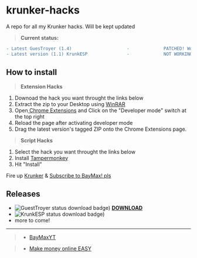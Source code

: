 # krunker-hacks
A repo for all my Krunker hacks. Will be kept updated

> **Current status:**
```diff
- Latest GuesTroyer (1.4)                     -             PATCHED! Working on update for 1.9.3
- Latest version (1.1) KrunkESP               -             NOT WORKING! Not my main focus.
```

## How to install

> **Extension Hacks**
1. Downoad the hack you want throught the links below
2. Extract the zip to your Desktop using [WinRAR](http://bit.ly/winrarinstall)
3. Open[ Chrome Extensions](chrome://extensions) and Click on the "Developer mode" switch at the top right
4. Reload the page after activating developer mode
5. Drag the latest version's tagged ZIP onto the Chrome Extensions page.

> **Script Hacks**
1. Select the hack you want throught the links below
2. Install [Tampermonkey](http://bit.ly/TampermonkeyExt)
3. Hit "Install"


Fire up [Krunker](http://bit.ly/KrUnKeRiO) & 
[Subscribe to BayMax! pls](https://bit.ly/BayMaxYT)


## Releases
- ![GuestTroyer status download badge)](https://img.shields.io/badge/GuesTroyer-Unavailable-red) **[DOWNLOAD](http://bit.ly/GuesTroyer)**
- ![KrunkESP status download badge)](https://img.shields.io/badge/KrunkESP-Unavailable-red)
- more to come!

------------------------------------------------------------------
> - [BayMaxYT](https://bit.ly/BayMaxYT)

> - [Make money online EASY](https://bit.ly/BayMaxMakesMoney)
